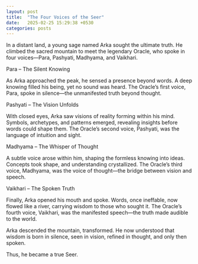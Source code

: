 ```yaml
---
layout: post
title:  "The Four Voices of the Seer"
date:   2025-02-25 15:29:38 +0530
categories: posts
---
```


In a distant land, a young sage named Arka sought the ultimate truth. He climbed the sacred mountain to meet the legendary Oracle, who spoke in four voices—Para, Pashyati, Madhyama, and Vaikhari.  

<!--more-->  

Para – The Silent Knowing

As Arka approached the peak, he sensed a presence beyond words. A deep knowing filled his being, yet no sound was heard. The Oracle’s first voice, Para, spoke in silence—the unmanifested truth beyond thought.

Pashyati – The Vision Unfolds

With closed eyes, Arka saw visions of reality forming within his mind. Symbols, archetypes, and patterns emerged, revealing insights before words could shape them. The Oracle’s second voice, Pashyati, was the language of intuition and sight.

Madhyama – The Whisper of Thought

A subtle voice arose within him, shaping the formless knowing into ideas. Concepts took shape, and understanding crystallized. The Oracle’s third voice, Madhyama, was the voice of thought—the bridge between vision and speech.

Vaikhari – The Spoken Truth

Finally, Arka opened his mouth and spoke. Words, once ineffable, now flowed like a river, carrying wisdom to those who sought it. The Oracle’s fourth voice, Vaikhari, was the manifested speech—the truth made audible to the world.

Arka descended the mountain, transformed. He now understood that wisdom is born in silence, seen in vision, refined in thought, and only then spoken.

Thus, he became a true Seer.

